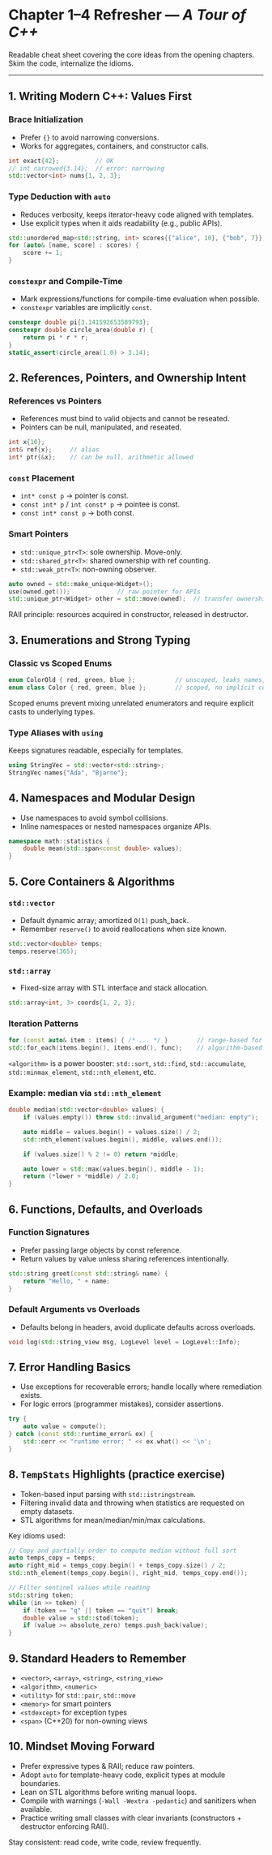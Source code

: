# Chapter 1–4 Refresher — *A Tour of C++*

Readable cheat sheet covering the core ideas from the opening chapters. Skim the code, internalize the idioms.

---

## 1. Writing Modern C++: Values First

### Brace Initialization
- Prefer `{}` to avoid narrowing conversions.
- Works for aggregates, containers, and constructor calls.

```cpp
int exact{42};          // OK
// int narrowed{3.14};  // error: narrowing
std::vector<int> nums{1, 2, 3};
```

### Type Deduction with `auto`
- Reduces verbosity, keeps iterator-heavy code aligned with templates.
- Use explicit types when it aids readability (e.g., public APIs).

```cpp
std::unordered_map<std::string, int> scores{{"alice", 10}, {"bob", 7}};
for (auto& [name, score] : scores) {
    score += 1;
}
```

### `constexpr` and Compile-Time
- Mark expressions/functions for compile-time evaluation when possible.
- `constexpr` variables are implicitly `const`.

```cpp
constexpr double pi{3.141592653589793};
constexpr double circle_area(double r) {
    return pi * r * r;
}
static_assert(circle_area(1.0) > 3.14);
```

## 2. References, Pointers, and Ownership Intent

### References vs Pointers
- References must bind to valid objects and cannot be reseated.
- Pointers can be null, manipulated, and reseated.

```cpp
int x{10};
int& ref{x};     // alias
int* ptr{&x};    // can be null, arithmetic allowed
```

### `const` Placement
- `int* const p` → pointer is const.
- `const int* p` / `int const* p` → pointee is const.
- `const int* const p` → both const.

### Smart Pointers
- `std::unique_ptr<T>`: sole ownership. Move-only.
- `std::shared_ptr<T>`: shared ownership with ref counting.
- `std::weak_ptr<T>`: non-owning observer.

```cpp
auto owned = std::make_unique<Widget>();
use(owned.get());             // raw pointer for APIs
std::unique_ptr<Widget> other = std::move(owned);  // transfer ownership
```

RAII principle: resources acquired in constructor, released in destructor.

## 3. Enumerations and Strong Typing

### Classic vs Scoped Enums

```cpp
enum ColorOld { red, green, blue };           // unscoped, leaks names, implicit int
enum class Color { red, green, blue };        // scoped, no implicit conversions
```

Scoped enums prevent mixing unrelated enumerators and require explicit casts to underlying types.

### Type Aliases with `using`
Keeps signatures readable, especially for templates.

```cpp
using StringVec = std::vector<std::string>;
StringVec names{"Ada", "Bjarne"};
```

## 4. Namespaces and Modular Design

- Use namespaces to avoid symbol collisions.
- Inline namespaces or nested namespaces organize APIs.

```cpp
namespace math::statistics {
    double mean(std::span<const double> values);
}
```

## 5. Core Containers & Algorithms

### `std::vector`
- Default dynamic array; amortized `O(1)` push_back.
- Remember `reserve()` to avoid reallocations when size known.

```cpp
std::vector<double> temps;
temps.reserve(365);
```

### `std::array`
- Fixed-size array with STL interface and stack allocation.

```cpp
std::array<int, 3> coords{1, 2, 3};
```

### Iteration Patterns

```cpp
for (const auto& item : items) { /* ... */ }        // range-based for
std::for_each(items.begin(), items.end(), func);    // algorithm-based
```

`<algorithm>` is a power booster: `std::sort`, `std::find`, `std::accumulate`, `std::minmax_element`, `std::nth_element`, etc.

### Example: median via `std::nth_element`

```cpp
double median(std::vector<double> values) {
    if (values.empty()) throw std::invalid_argument("median: empty");

    auto middle = values.begin() + values.size() / 2;
    std::nth_element(values.begin(), middle, values.end());

    if (values.size() % 2 != 0) return *middle;

    auto lower = std::max(values.begin(), middle - 1);
    return (*lower + *middle) / 2.0;
}
```

## 6. Functions, Defaults, and Overloads

### Function Signatures
- Prefer passing large objects by const reference.
- Return values by value unless sharing references intentionally.

```cpp
std::string greet(const std::string& name) {
    return "Hello, " + name;
}
```

### Default Arguments vs Overloads
- Defaults belong in headers, avoid duplicate defaults across overloads.

```cpp
void log(std::string_view msg, LogLevel level = LogLevel::Info);
```

## 7. Error Handling Basics

- Use exceptions for recoverable errors; handle locally where remediation exists.
- For logic errors (programmer mistakes), consider assertions.

```cpp
try {
    auto value = compute();
} catch (const std::runtime_error& ex) {
    std::cerr << "runtime error: " << ex.what() << '\n';
}
```

## 8. `TempStats` Highlights (practice exercise)

- Token-based input parsing with `std::istringstream`.
- Filtering invalid data and throwing when statistics are requested on empty datasets.
- STL algorithms for mean/median/min/max calculations.

Key idioms used:

```cpp
// Copy and partially order to compute median without full sort
auto temps_copy = temps;
auto right_mid = temps_copy.begin() + temps_copy.size() / 2;
std::nth_element(temps_copy.begin(), right_mid, temps_copy.end());

// Filter sentinel values while reading
std::string token;
while (in >> token) {
    if (token == "q" || token == "quit") break;
    double value = std::stod(token);
    if (value >= absolute_zero) temps.push_back(value);
}
```

## 9. Standard Headers to Remember
- `<vector>`, `<array>`, `<string>`, `<string_view>`
- `<algorithm>`, `<numeric>`
- `<utility>` for `std::pair`, `std::move`
- `<memory>` for smart pointers
- `<stdexcept>` for exception types
- `<span>` (C++20) for non-owning views

## 10. Mindset Moving Forward
- Prefer expressive types & RAII; reduce raw pointers.
- Adopt `auto` for template-heavy code, explicit types at module boundaries.
- Lean on STL algorithms before writing manual loops.
- Compile with warnings (`-Wall -Wextra -pedantic`) and sanitizers when available.
- Practice writing small classes with clear invariants (constructors + destructor enforcing RAII).

Stay consistent: read code, write code, review frequently.
